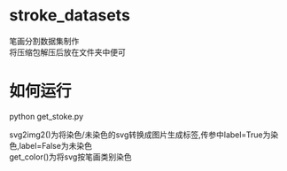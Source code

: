 # stroke_datasets   
笔画分割数据集制作   
将压缩包解压后放在文件夹中便可   
# 如何运行   
python get_stoke.py    

svg2img2()为将染色/未染色的svg转换成图片生成标签,传参中label=True为染色,label=False为未染色   
get_color()为将svg按笔画类别染色    
